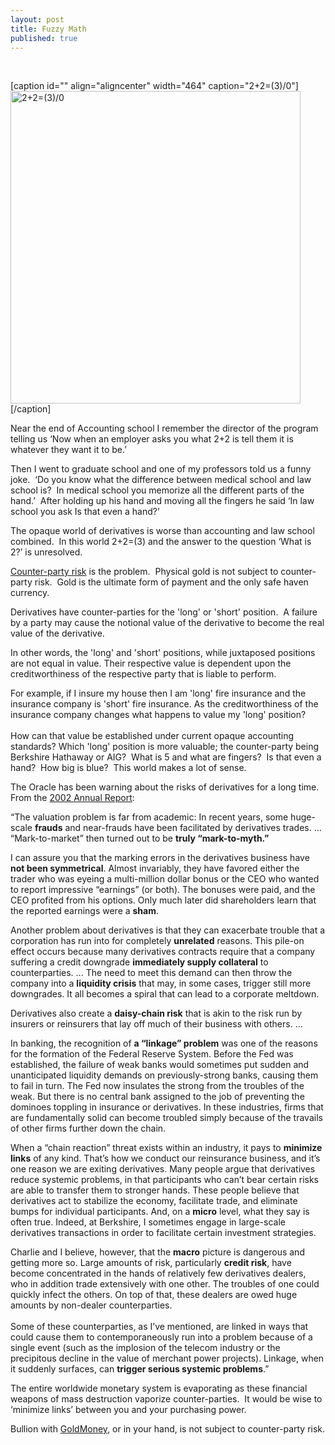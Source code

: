 ```yaml
---
layout: post
title: Fuzzy Math
published: true
---
```

<p> </p>
<p>[caption id="" align="aligncenter" width="464" caption="2+2=(3)/0"]<img title="Fuzzy Math" src="{{ site.baseurl }}/images/364743164_5d98ccb191.jpg" alt="2+2=(3)/0" width="464" height="500" />[/caption]</p>
<p><span>Near the end of Accounting school I remember the director of the program telling us ‘Now when an employer asks you what 2+2 is tell them it is whatever they want it to be.’</span></p>
<p><span>Then I went to graduate school and one of my professors told us a funny joke.  ‘Do you know what the difference between medical school and law school is?  In medical school you memorize all the different parts of the hand.’  After holding up his hand and moving all the fingers he said ‘In law school you ask Is that even a hand?’</span></p>
<p><span>The opaque world of derivatives is worse than accounting and law school combined.  In this world 2+2=(3) and the answer to the question ‘What is 2?’ is unresolved.</span></p>
<p><span><a href="http://www.runtogold.com/2008/06/counter-party-risk/">Counter-party risk</a> is the problem.  Physical gold is not subject to counter-party risk.  Gold is the ultimate form of payment and the only safe haven currency.</span></p>
<p><span>Derivatives have counter-parties for the 'long' or 'short' position.  A failure by a party may cause the notional value of the derivative to become the real value of the derivative.</span></p>
<p><span>In other words, the 'long' and 'short' positions, while juxtaposed positions are not equal in value. Their respective value is dependent upon the creditworthiness of the respective party that is liable to perform.</span></p>
<p><span>For example, if I insure my house then I am 'long' fire insurance and the insurance company is 'short' fire insurance. As the creditworthiness of the insurance company changes what happens to value my 'long' position? <br/><br/>How can that value be established under current opaque accounting standards? Which 'long' position is more valuable; the counter-party being Berkshire Hathaway or AIG?  What is 5 and what are fingers?  Is that even a hand?  How big is blue?  This world makes a lot of sense.</span></p>
<p><span>The Oracle has been warning about the risks of derivatives for a long time.  From the <a href="http://www.berkshirehathaway.com/letters/2002pdf.pdf" target="_blank">2002 Annual Report</a>:</span></p>
<p><span>“The valuation problem is far from academic: In recent years, some huge-scale <strong>frauds</strong> and near-frauds have been facilitated by derivatives trades. ... “Mark-to-market” then turned out to be <strong>truly “mark-to-myth.”</strong></span></p>
<p><span>I can assure you that the marking errors in the derivatives business have <strong>not been symmetrical</strong>. Almost invariably, they have favored either the trader who was eyeing a multi-million dollar bonus or the CEO who wanted to report impressive “earnings” (or both). The bonuses were paid, and the CEO profited from his options. Only much later did shareholders learn that the reported earnings were a <strong>sham</strong>. </span></p>
<p><span>Another problem about derivatives is that they can exacerbate trouble that a corporation has run into for completely <strong>unrelated</strong> reasons. This pile-on effect occurs because many derivatives contracts require that a company suffering a credit downgrade <strong>immediately supply collateral</strong> to counterparties. ... The need to meet this demand can then throw the company into a <strong>liquidity crisis</strong> that may, in some cases, trigger still more downgrades. It all becomes a spiral that can lead to a corporate meltdown.</span></p>
<p><span>Derivatives also create a <strong>daisy-chain risk</strong> that is akin to the risk run by insurers or reinsurers that lay off much of their business with others. ...</span></p>
<p><span>In banking, the recognition of <strong>a “linkage” problem</strong> was one of the reasons for the formation of the Federal Reserve System. Before the Fed was established, the failure of weak banks would sometimes put sudden and unanticipated liquidity demands on previously-strong banks, causing them to fail in turn. The Fed now insulates the strong from the troubles of the weak. But there is no central bank assigned to the job of preventing the dominoes toppling in insurance or derivatives. In these industries, firms that are fundamentally solid can become troubled simply because of the travails of other firms further down the chain.</span></p>
<p><span>When a “chain reaction” threat exists within an industry, it pays to <strong>minimize links</strong> of any kind. That’s how we conduct our reinsurance business, and it’s one reason we are exiting derivatives. Many people argue that derivatives reduce systemic problems, in that participants who can’t bear certain risks are able to transfer them to stronger hands. These people believe that derivatives act to stabilize the economy, facilitate trade, and eliminate bumps for individual participants. And, on a <strong>micro</strong> level, what they say is often true. Indeed, at Berkshire, I sometimes engage in large-scale derivatives transactions in order to facilitate certain investment strategies.</span></p>
<p><span>Charlie and I believe, however, that the <strong>macro</strong> picture is dangerous and getting more so. Large amounts of risk, particularly <strong>credit risk</strong>, have become concentrated in the hands of relatively few derivatives dealers, who in addition trade extensively with one other. The troubles of one could quickly infect the others. On top of that, these dealers are owed huge amounts by non-dealer counterparties. <br/><br/>Some of these counterparties, as I’ve mentioned, are linked in ways that could cause them to contemporaneously run into a problem because of a single event (such as the implosion of the telecom industry or the precipitous decline in the value of merchant power projects). Linkage, when it suddenly surfaces, can <strong>trigger serious systemic problems</strong>.”</span></p>
<p><span>The entire worldwide monetary system is evaporating as these financial weapons of mass destruction vaporize counter-parties.  It would be wise to ‘minimize links’ between you and your purchasing power.</span></p>
<p><span>Bullion with <a href="http://www.runtogold.com/goldmoney/">GoldMoney</a>, or in your hand, is not subject to counter-party risk.</span></p>
